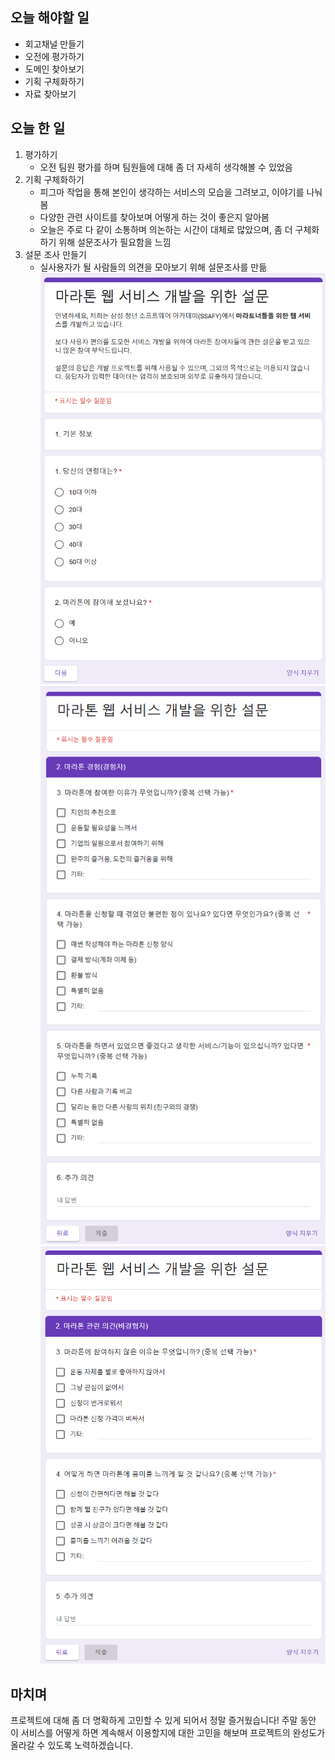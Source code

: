 ## 오늘 해야할 일
- 회고채널 만들기
- 오전에 평가하기
- 도메인 찾아보기
- 기획 구체화하기
- 자료 찾아보기

## 오늘 한 일
1. 평가하기
    - 오전 팀원 평가를 하며 팀원들에 대해 좀 더 자세히 생각해볼 수 있었음
2. 기획 구체화하기
    - 피그마 작업을 통해 본인이 생각하는 서비스의 모습을 그려보고, 이야기를 나눠봄
    - 다양한 관련 사이트를 찾아보며 어떻게 하는 것이 좋은지 알아봄
    - 오늘은 주로 다 같이 소통하며 의논하는 시간이 대체로 많았으며, 좀 더 구체화하기 위해 설문조사가 필요함을 느낌
3. 설문 조사 만들기
    - 실사용자가 될 사람들의 의견을 모아보기 위해 설문조사를 만듦
    ![설문조사1](설문조사1.png)
    ![설문조사2](설문조사2.png)
    ![설문조사3](설문조사3.png)

## 마치며
프로젝트에 대해 좀 더 명확하게 고민할 수 있게 되어서 정말 즐거웠습니다! 주말 동안 이 서비스를 어떻게 하면 계속해서 이용할지에 대한 고민을 해보며 프로젝트의 완성도가 올라갈 수 있도록 노력하겠습니다. 
